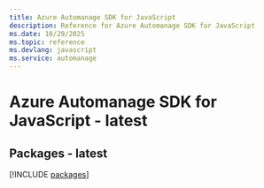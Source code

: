 ```yaml
---
title: Azure Automanage SDK for JavaScript
description: Reference for Azure Automanage SDK for JavaScript
ms.date: 10/29/2025
ms.topic: reference
ms.devlang: javascript
ms.service: automanage
---
```

# Azure Automanage SDK for JavaScript - latest
## Packages - latest
[!INCLUDE [packages](automanage-index.md)]